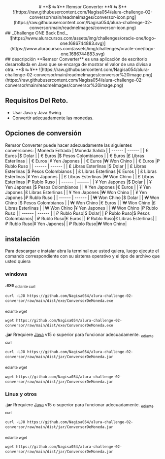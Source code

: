 <center>
#  **$ ⇆ ¥**  Remsor Converter  **¥ ⇆ $**
</center>
<center>
![https://raw.githubusercontent.com/Nagisa054/alura-challenge-02-conversor/main/readmeImages/conversor-icon.png](https://raw.githubusercontent.com/Nagisa054/alura-challenge-02-conversor/main/readmeImages/conversor-icon.png)
</center>
## _Challenge ONE Back End._
<center>
![https://www.aluracursos.com/assets/img/challenges/oracle-one/logo-one.1686744883.svg)](https://www.aluracursos.com/assets/img/challenges/oracle-one/logo-one.1686744883.svg)
</center>
## descripción
**Remsor Converter** es una aplicación de escritorio desarrollada en Java que se encarga de mostrar el valor de una divisa a otra.  **$ ⇆ ¥**
![https://raw.githubusercontent.com/Nagisa054/alura-challenge-02-conversor/main/readmeImages/conversor%20image.png](https://raw.githubusercontent.com/Nagisa054/alura-challenge-02-conversor/main/readmeImages/conversor%20image.png)

## Requisitos Del Reto.
- Usar Java y Java Swing.
- Convertir adecuadamente las monedas.

## Opciones de conversión
Remsor Converter puede hacer adecuadamente las siguientes conversiones:
| Moneda Entrada | Moneda Salida |
| ------ | ------ |
| € Euros |$ Dolar |
| € Euros |$ Pesos Colombianos |
| € Euros |₤ Libras Esterlinas |
| € Euros |¥ Yen Japones |
| € Euros |₩ Won Chino |
| € Euros |₽ Rublo Ruso |
| ------ | ------ |
| ₤ Libras Esterlinas |$ Dolar |
| ₤ Libras Esterlinas |$ Pesos Colombianos |
| ₤ Libras Esterlinas |€ Euros |
| ₤ Libras Esterlinas |¥ Yen Japones |
| ₤ Libras Esterlinas |₩ Won Chino |
| ₤ Libras Esterlinas |₽ Rublo Ruso |
| ------ | ------ |
| ¥ Yen Japones |$ Dolar |
| ¥ Yen Japones |$ Pesos Colombianos |
| ¥ Yen Japones |€ Euros |
| ¥ Yen Japones |₤ Libras Esterlinas |
| ¥ Yen Japones |₩ Won Chino |
| ¥ Yen Japones |₽ Rublo Ruso |
| ------ | ------ |
| ₩ Won Chino |$ Dolar |
| ₩ Won Chino |$ Pesos Colombianos |
| ₩ Won Chino |€ Euros |
| ₩ Won Chino |₤ Libras Esterlinas |
| ₩ Won Chino |¥ Yen Japones |
| ₩ Won Chino |₽ Rublo Ruso |
| ------ | ------ |
| ₽ Rublo Ruso|$ Dolar|
| ₽ Rublo Ruso|$ Pesos Colombianos|
| ₽ Rublo Ruso|€ Euros|
| ₽ Rublo Ruso|₤ Libras Esterlinas|
| ₽ Rublo Ruso|¥ Yen Japones|
| ₽ Rublo Ruso|₩ Won Chino|

## instalación
Para descargar e instalar abra la terminal que usted quiera, luego ejecute el comando correspondiente con su sistema operativo y el tipo de archivo que usted quiera
### windows
**.exe**
<sub>ediante curl</sub>
```
curl -LJO https://github.com/Nagisa054/alura-challenge-02-conversor/raw/main/dist/exe/ConversorDeMoneda.exe
```
<sub>ediante wget</sub>
```
wget https://github.com/Nagisa054/alura-challenge-02-conversor/raw/main/dist/exe/ConversorDeMoneda.exe
```
**.jar**
Rrequiere [Java](https://www.java.com/) v15 o superior para funcionar adecuadamente.
<sub>ediante curl</sub>
```
curl -LJO https://github.com/Nagisa054/alura-challenge-02-conversor/raw/main/dist/jar/ConversorDeMoneda.jar
```
<sub>ediante wget</sub>
```
wget https://github.com/Nagisa054/alura-challenge-02-conversor/raw/main/dist/jar/ConversorDeMoneda.jar
```
### Linux y otros
**.jar**
Rrequiere [Java](https://www.java.com/) v15 o superior para funcionar adecuadamente.
<sub>ediante curl</sub>
```
curl -LJO https://github.com/Nagisa054/alura-challenge-02-conversor/raw/main/dist/jar/ConversorDeMoneda.jar
```
<sub>ediante wget</sub>
```
wget https://github.com/Nagisa054/alura-challenge-02-conversor/raw/main/dist/jar/ConversorDeMoneda.jar
```
